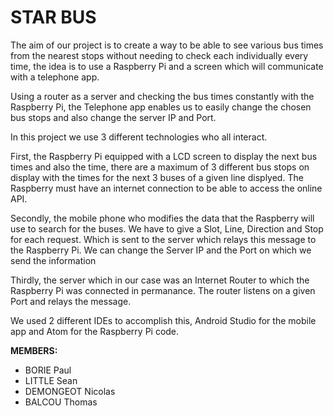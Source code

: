 # STAR BUS

The aim of our project is to create a way to be able to see various bus times from the nearest stops without needing to check each individually every time, the idea is to use a Raspberry Pi and a screen which will communicate with a telephone app.

Using a router as a server and checking the bus times constantly with the Raspberry Pi, the Telephone app enables us to easily change the chosen bus stops and also change the server IP and Port.

In this project we use 3 different technologies who all interact.

First, the Raspberry Pi equipped with a LCD screen to display the next bus times and also the time, there are a maximum of 3 different bus stops on display with the times for the next 3 buses of a given line displyed. The Raspberry must have an internet connection to be able to access the online API.

Secondly, the mobile phone who modifies the data that the Raspberry will use to search for the buses. We have to give a Slot, Line, Direction and Stop for each request. Which is sent to the server which relays this message to the Raspberry Pi. We can change the Server IP and the Port on which we send the information

Thirdly, the server which in our case was an Internet Router to which the Raspberry Pi was connected in permanance. The router listens on a given Port and relays the message.


We used 2 different IDEs to accomplish this, Android Studio for the mobile app and Atom for the Raspberry Pi code.

**MEMBERS:**

- BORIE Paul
- LITTLE Sean
- DEMONGEOT Nicolas
- BALCOU Thomas

